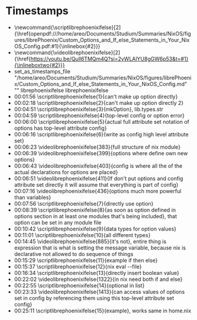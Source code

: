 # Timestamps
- \newcommand{\scriptlibrephoenixifelse}[2]{\href{openpdf:///home/areo/Documents/Studium/Summaries/NixOS/figures/librePhoenix/Custom_Options_and_If_else_Statements_in_Your_NixOS_Config.pdf:#1}{\inlinebox{#2}}}
- \newcommand{\videolibrephoenixifelse}[2]{\href{https://youtu.be/Qull6TMQm4Q?si=2yWLAlYU8gGW6p53&t=#1}{\inlineboxtwo{#2}}}
- set_as_timestamps_file "/home/areo/Documents/Studium/Summaries/NixOS/figures/librePhoenix/Custom_Options_and_If_else_Statements_in_Your_NixOS_Config.md" "" librephoenixifelse librephoenixifelse
- 00:01:56 \scriptlibrephoenixifelse{1}{can't make up option directly}
- 00:02:18 \scriptlibrephoenixifelse{2}{can't make up option directly 2}
- 00:04:51 \scriptlibrephoenixifelse{3}{mkOption}, lib.types.str
- 00:04:59 \scriptlibrephoenixifelse{4}{top-level config or option error}
- 00:06:00 \scriptlibrephoenixifelse{5}{actual full attribute set notation of options has top-level attribute config}
- 00:06:16 \scriptlibrephoenixifelse{6}{write as config high level attribute set}
- 00:06:23 \videolibrephoenixifelse{383}{full structure of nix module}
- 00:06:39 \videolibrephoenixifelse{399}{options where define own new options}
- 00:06:43 \videolibrephoenixifelse{403}{config is where all the of the actual declarations for options are placed}
- 00:06:51 \videolibrephoenixifelse{411}{If don't put options and config attribute set directly it will assume that everything is part of config}
- 00:07:16 \videolibrephoenixifelse{436}{options much more powerful than variables}
- 00:07:56 \scriptlibrephoenixifelse{7}{directly use option}
- 00:08:39 \scriptlibrephoenixifelse{8}{as soon as option defined in options section in at least one modules that's being included}, that option can be set in any module file
- 00:10:42 \scriptlibrephoenixifelse{9}{data types for option values}
- 00:11:01 \scriptlibrephoenixifelse{10}{all different types}
- 00:14:45 \videolibrephoenixifelse{885}{it's not}, entire thing is expression that is what is setting the message variable, because nix is declarative not allowed to do sequence of things
- 00:15:29 \scriptlibrephoenixifelse{11}{example if then else}
- 00:15:37 \scriptlibrephoenixifelse{12}{nix eval --file}
- 00:16:34 \scriptlibrephoenixifelse{13}{directly insert boolean value}
- 00:22:02 \videolibrephoenixifelse{1322}{in nix need both if and else}
- 00:22:55 \scriptlibrephoenixifelse{14}{optional in list}
- 00:23:33 \videolibrephoenixifelse{1413}{can access values of options set in config by referencing them using this top-level attribute set config}
- 00:25:11 \scriptlibrephoenixifelse{15}{example}, works same in home.nix
